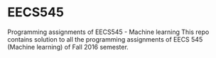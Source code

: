 # EECS545
Programming assignments of EECS545 - Machine learning 
This repo contains solution to all the programming assignments of EECS 545 (Machine learning) of Fall 2016 semester. 
